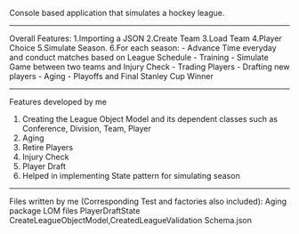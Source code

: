 Console based application that simulates a hockey league. 
***********************************************************
Overall Features:
  1.Importing a JSON
  2.Create Team 
  3.Load Team
  4.Player Choice
  5.Simulate Season.
  6.For each season:
    - Advance Time everyday and conduct matches based on League Schedule
    - Training
    - Simulate Game between two teams and Injury Check 
    - Trading Players
    - Drafting new players
    - Aging 
    - Playoffs and Final Stanley Cup Winner
************************************************************
Features developed by me
  1. Creating the League Object Model and its dependent classes such as Conference, Division, Team, Player
  2. Aging
  3. Retire Players
  4. Injury Check 
  5. Player Draft
  6. Helped in implementing State pattern for simulating season

*************************************************************
Files written by me (Corresponding Test and factories also included):
Aging package
LOM files
PlayerDraftState
CreateLeagueObjectModel,CreatedLeagueValidation
Schema.json





